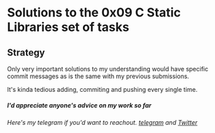 # Solutions to the 0x09 C Static Libraries set of tasks

## Strategy

Only very important solutions to my understanding would have specific commit messages as is the same with my previous submissions.

It's kinda tedious adding, commiting and pushing every single time.

##### I'd appreciate anyone's advice on my work so far

###### Here's my telegram if you'd want to reachout. [telegram](https://t.me/Osoraa) and [Twitter](https://twitter.com/_Osoraa)
